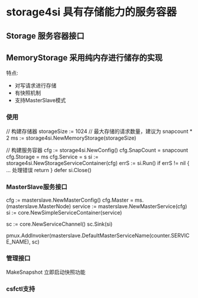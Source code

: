 # storage4si 具有存储能力的服务容器

## Storage 服务容器接口

## MemoryStorage 采用纯内存进行储存的实现

特点:
* 对写请求进行存储
* 有快照机制
* 支持MasterSlave模式

### 使用

// 构建存储器
storageSize := 1024 // 最大存储的请求数量，建议为 snapcount * 2
ms := storage4si.NewMemoryStorage(storageSize)

// 构建服务容器
cfg := storage4si.NewConfig()
cfg.SnapCount = snapcount
cfg.Storage = ms
cfg.Service = s
si := storage4si.NewStorageServiceContainer(cfg)
errS := si.Run()
if errS != nil {
	... 处理错误
	return
}
defer si.Close()

### MasterSlave服务接口

cfg := masterslave.NewMasterConfig()
cfg.Master = ms.(masterslave.MasterNode)
service := masterslave.NewMasterService(cfg)
si := core.NewSimpleServiceContainer(service)

sc := core.NewServiceChannel()
sc.Sink(si)

pmux.AddInvoker(masterslave.DefaultMasterServiceName(counter.SERVICE_NAME), sc)

### 管理接口


MakeSnapshot 立即启动快照功能

### csfctl支持